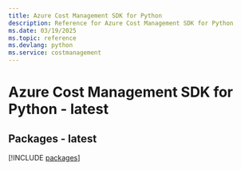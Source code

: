 ```yaml
---
title: Azure Cost Management SDK for Python
description: Reference for Azure Cost Management SDK for Python
ms.date: 03/19/2025
ms.topic: reference
ms.devlang: python
ms.service: costmanagement
---
```

# Azure Cost Management SDK for Python - latest
## Packages - latest
[!INCLUDE [packages](cost-management-index.md)]